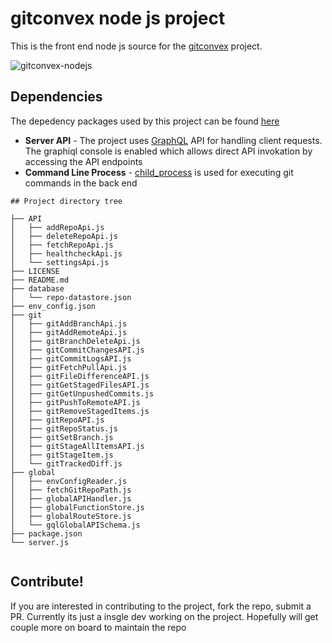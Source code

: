 # gitconvex node js project
This is the front end node js source for the [gitconvex](https://github.com/neel1996/gitconvex-package) project.

![gitconvex-nodejs](https://user-images.githubusercontent.com/47709856/87227374-23c91180-c3b8-11ea-80a9-4ff0e9fcb1ec.png)

## Dependencies

The depedency packages used by this project can be found [here](https://github.com/neel1996/gitconvex-server/network/dependencies)

- **Server API** - The project uses [GraphQL](https://github.com/graphql) API for handling client requests. The graphiql console is enabled which allows direct API invokation by accessing the API endpoints
- **Command Line Process** - [child_process](https://nodejs.org/api/child_process.html) is used for executing git commands in the back end

```
## Project directory tree

├── API
│   ├── addRepoApi.js
│   ├── deleteRepoApi.js
│   ├── fetchRepoApi.js
│   ├── healthcheckApi.js
│   └── settingsApi.js
├── LICENSE
├── README.md
├── database
│   └── repo-datastore.json
├── env_config.json
├── git
│   ├── gitAddBranchApi.js
│   ├── gitAddRemoteApi.js
│   ├── gitBranchDeleteApi.js
│   ├── gitCommitChangesAPI.js
│   ├── gitCommitLogsAPI.js
│   ├── gitFetchPullApi.js
│   ├── gitFileDifferenceAPI.js
│   ├── gitGetStagedFilesAPI.js
│   ├── gitGetUnpushedCommits.js
│   ├── gitPushToRemoteAPI.js
│   ├── gitRemoveStagedItems.js
│   ├── gitRepoAPI.js
│   ├── gitRepoStatus.js
│   ├── gitSetBranch.js
│   ├── gitStageAllItemsAPI.js
│   ├── gitStageItem.js
│   └── gitTrackedDiff.js
├── global
│   ├── envConfigReader.js
│   ├── fetchGitRepoPath.js
│   ├── globalAPIHandler.js
│   ├── globalFunctionStore.js
│   ├── globalRouteStore.js
│   └── gqlGlobalAPISchema.js
├── package.json
└── server.js


```
## Contribute!

If you are interested in contributing to the project, fork the repo, submit a PR. Currently its just a insgle dev working on the project. Hopefully will get couple more on board to maintain the repo
